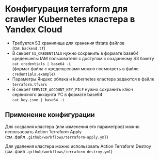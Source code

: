 # Конфигурация terraform для crawler Kubernetes кластера в Yandex Cloud

 - Требуется S3 хранилище для хранения tfstate файлов<br/>
   (см. ```backend.tf```)
 - В секрет ```S3_CREDENTIALS``` нужно сохранить в формате base64 креденшелы IAM пользователя с доступом к созданному S3 бакету<br/>
   ```cat credentials | base64 -i```<br/>
   (формат файла с креденшелами можно посмотреть в файле ```credentials.example```)
 - Параметры Яндекс облака и kubernetes кластера задаются в файле ```terraform.tfvars```
 - В секрет ```SERVICE_ACCOUNT_KEY_FILE``` нужно сохранить ключ сервисного аккаунта YC в формате base64<br/>
   ```cat key.json | base64 -i```

## Применение конфигурации

Для создания кластера (или изменения его параметров) можно использовать Action Terraform Apply<br/>
(см. файл ```.github/workflows/terraform-apply.yml```)

Для удаления кластера можно использовать Action Terraform Destroy<br/>
(см. файл ```.github/workflows/terraform-destroy.yml```)

